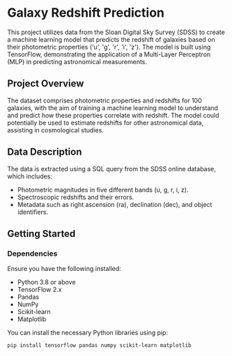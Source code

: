 # Galaxy Redshift Prediction

This project utilizes data from the Sloan Digital Sky Survey (SDSS) to create a machine learning model that predicts the redshift of galaxies based on their photometric properties ('u', 'g', 'r', 'i', 'z'). The model is built using TensorFlow, demonstrating the application of a Multi-Layer Perceptron (MLP) in predicting astronomical measurements.

## Project Overview

The dataset comprises photometric properties and redshifts for 100 galaxies, with the aim of training a machine learning model to understand and predict how these properties correlate with redshift. The model could potentially be used to estimate redshifts for other astronomical data, assisting in cosmological studies.

## Data Description

The data is extracted using a SQL query from the SDSS online database, which includes:
- Photometric magnitudes in five different bands (u, g, r, i, z).
- Spectroscopic redshifts and their errors.
- Metadata such as right ascension (ra), declination (dec), and object identifiers.

## Getting Started

### Dependencies

Ensure you have the following installed:
- Python 3.8 or above
- TensorFlow 2.x
- Pandas
- NumPy
- Scikit-learn
- Matplotlib

You can install the necessary Python libraries using pip:

```bash
pip install tensorflow pandas numpy scikit-learn matplotlib
